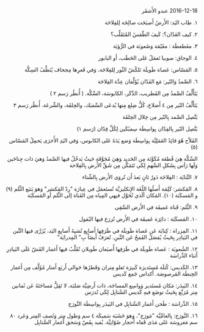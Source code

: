 <style>html { direction:rtl; }</style>

2016-12-18 عبدو الأَشقَر

١. طاب اليَد: الأَرضُ أَصبَحَت صالِحَة لِلفِلاحَة

٢. كيف العَدّان؟: كَيفَ الطّقسُ المُتَقَلِّب؟

٣. مغَطغطَة : مغَيّمَة وَصُعوبَة في الرُّؤيَة

٤. الوجاق: صوبيا تَعمَلُ عَلى الحَطَب، أَو البابور

٥. المَسّاس: عَصاة طَويلَة تَلكُشُ الثّور لِلفِلاحَة، وَفي قَعرِها مِجحاف يُنَظِّفُ السِكَّة

٦. الصِّمدُ وَالنّير: مَع الفَدّان يُؤَلِّفان عِدَّة الفِلاحَة

يَتَأَلَّفُ الصِّمدُ مِن القَطريب، الدَّكَر، الكابوسَة، السِّكَّة. ( أُنظُر رَسم ٢ )

يَتَأَلَّفُ النّير مِن ٤ أَضلاع، كُلُّ ضِلع مِنها يُدعَى السِّمبَك، والحِلقَة، والشِّرعَة. أُنظُر رَسم ٣

يَتَّصِل الصِّمد بِالنّير مِن خِلال الحِلقَة

يَتَّصِل النّير بِالفِدّان بِواسِطَة سِمبُكَين لِكُلِّ فِدّان (رَسم ١)

الفَلاّح هُوَ قائِدُ العَمَلِيَّة بِواسِطَة وَضع يَدَهُ عَلى الكابوس، وَفي اليَدِ الأُخرَى يَحمِلُ المَسّاس (٥)

السِّكَّة هِيَ قُطعَة مُكَوَّنَة مِن الحَديد وَهِيَ مُجَوَّفَة حَيثُ يَدخُلُ فيها الصِّمدُ وَهيَ ذات جِناحَين وَلَها رَأس بِشَكلِ السَّهمِ لِكَي تَتَمَكَّن مِن شَقِّ الأَرض بِالفِلاحة

٧. التِّنايَة : الفِلاحَة دَورٌ ثانٍ بَعدَ أَن تُروَى الأَرض بِالشِّتاء

٨. المَكسَر: كَلِمَة أَصلُها اللُغَة الإِنكليزيَّة تُستَعمَل في عِبارَة "رِدّ المَكسَر" وَهوَ يَتبَع الثِّلم (٩) و المَسكَبَة (١٠). المَكان ألَذي تُحَوَّل فيهي المِياه مِن القَناة إلى الثِّلم أَو المَسكَبَة

٩. الثِّلم: قَناة عَميقَة في الأَرض السَّقِي

١٠. المَسكَبَة : دائِرَة عَميقَة في الأَرض تُزرَع فيها البُقول

١١. المِزراة : كِنايَة عَن عَصاة طَويلَة في طَرَفِها أَصابِع تُشبِهُ أَصابِع اليَد، يُزَرَّى فيها التِّبن في البَيادِر بِحَيثُ يُفصَلُ القَمحُ عَن التِّبنِ. تُعرَفُ أَيضَأ بِ" المِدرايَة"

١٢. الشُعوبَة : عَصاة طَويلَة في طَرَفِها أُصبَعان طَويلان تُقَلَّبُ فيها أَغمار القَشّ عَلَى البَيادِرِ أَثناء الدِّراسَة

١٣. الكَديس: كُتلَة مُستَديرَة كَبيرَة تَعلو مِتران وَقَطرُها حَوالي أَربَع أَمتار مُؤَلَّف مِن أَغمار الحِنطَة المَرصوصَة. أَكداس جَمع كَديس

١٤. البَيدَر: مَكان مُستَدير وَواسِع المساحَة، ذات أَرضِيَّة صَلبَة، لا تَقِلُّ مَساحَتَهُ عَن ثَمانين مِتر مُرَبَّع بِحَيثُ توضَع فيهِ كَديس السَّنابِل لِكَي تُدرَس

١٥. الدِّراسَة : طَحن أَغمار السَّنابِل في البَيدَر بِواسِطَة النَّورَج

١٦. النَّورَج: بِالعامِّيَّة "مَورَج"، وَهوَ خَشَبَة سَميكَة ٤ سم وَطول مِتر وَنُصف المِتر وَعَرد ٨٠ سم مَغروسَة عَلى مَدَى قَفاه أَحجار صُوّانِيَّة. يُفيد بِقَصّ وَسَحق أَغمار السَّنابِل

